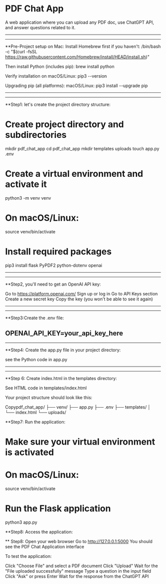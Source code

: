 # PDF Chat App
 A web application where you can upload any PDF doc, use ChatGPT API, and answer questions related to it.
 
------------------------------------
------------------------------------

**Pre-Project setup on Mac:
Install Homebrew first if you haven't:
/bin/bash -c "$(curl -fsSL https://raw.githubusercontent.com/Homebrew/install/HEAD/install.sh)"

Then install Python (includes pip):
brew install python

Verify installation on macOS/Linux:
pip3 --version

Upgrading pip (all platforms):
macOS/Linux:
pip3 install --upgrade pip



------------------------------------
------------------------------------



**Step1: let's create the project directory structure:
# Create project directory and subdirectories
mkdir pdf_chat_app
cd pdf_chat_app
mkdir templates uploads
touch app.py .env

# Create a virtual environment and activate it
python3 -m venv venv

# On macOS/Linux:
source venv/bin/activate

# Install required packages
pip3 install flask PyPDF2 python-dotenv openai

------------------------------------
------------------------------------

**Step2, you'll need to get an OpenAI API key:


Go to https://platform.openai.com/
Sign up or log in
Go to API Keys section
Create a new secret key
Copy the key (you won't be able to see it again)

------------------------------------
------------------------------------

**Step3:Create the .env file:

OPENAI_API_KEY=your_api_key_here
------------------------------------
------------------------------------


**Step4: Create the app.py file in your project directory:

see the Python code in app.py

------------------------------------
------------------------------------

**Step 6: Create index.html in the templates directory:


See HTML code in templates/index.html


Your project structure should look like this:

Copypdf_chat_app/
├── venv/
├── app.py
├── .env
├── templates/
│   └── index.html
└── uploads/

**Step7: Run the application:

# Make sure your virtual environment is activated
# On macOS/Linux:
source venv/bin/activate

# Run the Flask application
python3 app.py

**Step8: Access the application:


** Step8: Open your web browser
Go to http://127.0.0.1:5000
You should see the PDF Chat Application interface

To test the application:

Click "Choose File" and select a PDF document
Click "Upload"
Wait for the "File uploaded successfully" message
Type a question in the input field
Click "Ask" or press Enter
Wait for the response from the ChatGPT API


